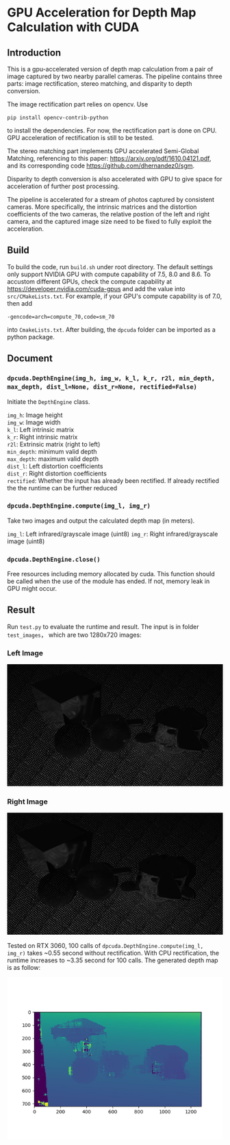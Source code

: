 # GPU Acceleration for Depth Map Calculation with CUDA
## Introduction
This is a gpu-accelerated version of depth map calculation from a pair of image captured by two nearby parallel cameras. The pipeline contains three parts: image rectification, stereo matching, and disparity to depth conversion.

The image rectification part relies on opencv. Use

    pip install opencv-contrib-python
to install the dependencies. For now, the rectification part is done on CPU. GPU acceleration of rectification is still to be tested.

The stereo matching part implements GPU accelerated Semi-Global Matching, referencing to this paper: https://arxiv.org/pdf/1610.04121.pdf, and its corresponding code https://github.com/dhernandez0/sgm.

Disparity to depth conversion is also accelerated with GPU to give space for acceleration of further post processing.

The pipeline is accelerated for a stream of photos captured by consistent cameras. More specifically, the intrinsic matrices and the distortion coefficients of the two cameras, the relative postion of the left and right camera, and the captured image size need to be fixed to fully exploit the acceleration.

## Build

To build the code, run `build.sh` under root directory. The default settings only support NVIDIA GPU with compute capability of 7.5, 8.0 and 8.6. To accustom different GPUs, check the compute capability at https://developer.nvidia.com/cuda-gpus and add the value into `src/CMakeLists.txt`. For example, if your GPU's compute capability is of 7.0, then add 

    -gencode=arch=compute_70,code=sm_70
into `CmakeLists.txt`. After building, the `dpcuda` folder can be imported as a python package.

## Document
### `dpcuda.DepthEngine(img_h, img_w, k_l, k_r, r2l, min_depth, max_depth, dist_l=None, dist_r=None, rectified=False)`  
Initiate the `DepthEngine` class.

`img_h`: Image height  
`img_w`: Image width  
`k_l`: Left intrinsic matrix  
`k_r`: Right intrinsic matrix  
`r2l`: Extrinsic matrix (right to left)  
`min_depth`: minimum valid depth  
`max_depth`: maximum valid depth  
`dist_l`: Left distortion coefficients  
`dist_r`: Right distortion coefficients  
`rectified`: Whether the input has already been rectified. If already rectified the the runtime can be further reduced

### `dpcuda.DepthEngine.compute(img_l, img_r)`
Take two images and output the calculated depth map (in meters).

`img_l`: Left infrared/grayscale image (uint8)
`img_r`: Right infrared/grayscale image (uint8)

### `dpcuda.DepthEngine.close()`
Free resources including memory allocated by cuda. This function should be called when the use of the module has ended. If not, memory leak in GPU might occur.

## Result
Run `test.py` to evaluate the runtime and result. The input is in folder `test_images`， which are two 1280x720 images:
### Left Image
![left](test_images/left.png)

### Right Image
![right](test_images/right.png)

Tested on RTX 3060, 100 calls of `dpcuda.DepthEngine.compute(img_l, img_r)` takes ~0.55 second without rectification. With CPU rectification, the runtime increases to ~3.35 second for 100 calls. The generated depth map is as follow:

![depth](test_images/example_result.png)